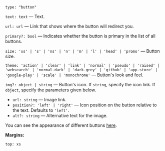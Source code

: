 `type: "button"`

`text: text` — Text.

`url: url` — Link that shows where the button will redirect you.

`primary?: bool` — Indicates whether the button is primary in the list of all buttons.

`size: 'xs' | 's' | 'ns' | 'n' | 'm' | 'l' | 'head' | 'promo'` — Button size.

`theme: 'action' | 'clear' | 'link' | 'normal' | 'pseudo' | 'raised' | 'websearch' | 'normal-dark' | 'dark-grey' | 'github' | 'app-store' | 'google-play' | 'scale' | 'monochrome'` — Button's look and feel.

`img?: object | string` — Button's icon. If `string`, specify the icon link. If `object`, specify the parameters given below.

- `url: string` — Image link.
- `position?: 'left' | 'right'` — Icon position on the button relative to the text. Defaults to `'left'`.
- `alt?: string` — Alternative text for the image.

You can see the appearance of different buttons [here](https://preview.gravity-ui.com/uikit/?path=/docs/components-button--playground).

**Margins:**

`top: xs`
